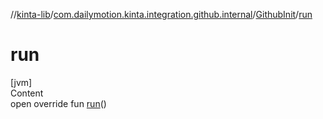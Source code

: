 //[kinta-lib](../../../index.md)/[com.dailymotion.kinta.integration.github.internal](../index.md)/[GithubInit](index.md)/[run](run.md)



# run  
[jvm]  
Content  
open override fun [run](run.md)()  



